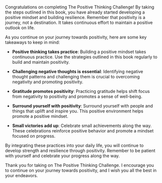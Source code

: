 
Congratulations on completing The Positive Thinking Challenge! By taking the steps outlined in this book, you have already started developing a positive mindset and building resilience. Remember that positivity is a journey, not a destination. It takes continuous effort to maintain a positive outlook on life.

As you continue on your journey towards positivity, here are some key takeaways to keep in mind:

* **Positive thinking takes practice**: Building a positive mindset takes continuous practice. Use the strategies outlined in this book regularly to build and maintain positivity.

* **Challenging negative thoughts is essential**: Identifying negative thought patterns and challenging them is crucial to overcoming negativity and promoting positivity.

* **Gratitude promotes positivity**: Practicing gratitude helps shift focus from negativity to positivity and promotes a sense of well-being.

* **Surround yourself with positivity**: Surround yourself with people and things that uplift and inspire you. This positive environment helps promote a positive mindset.

* **Small victories add up**: Celebrate small achievements along the way. These celebrations reinforce positive behavior and promote a mindset focused on progress.

By integrating these practices into your daily life, you will continue to develop strength and resilience through positivity. Remember to be patient with yourself and celebrate your progress along the way.

Thank you for taking on The Positive Thinking Challenge. I encourage you to continue on your journey towards positivity, and I wish you all the best in your endeavors.
